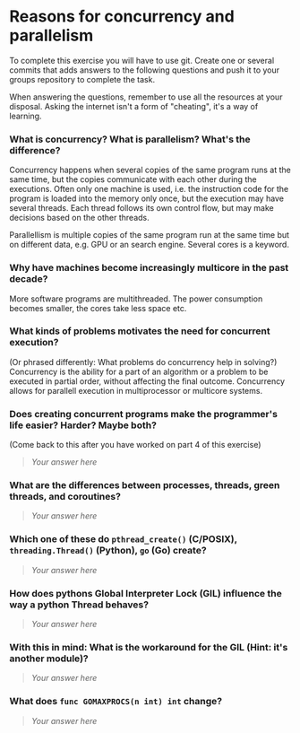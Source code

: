 # Reasons for concurrency and parallelism


To complete this exercise you will have to use git. Create one or several commits that adds answers to the following questions and push it to your groups repository to complete the task.

When answering the questions, remember to use all the resources at your disposal. Asking the internet isn't a form of "cheating", it's a way of learning.

 ### What is concurrency? What is parallelism? What's the difference?
 Concurrency happens when several copies of the same program runs at the same time, but the copies communicate with
 each other during the executions. Often only one machine is used, i.e. the instruction code for the program is loaded
 into the memory only once, but the execution may have several threads. Each thread follows its own control flow, but may
 make decisions based on the other threads.

 Parallellism is multiple copies of the same program run at the same time but on different data, e.g. GPU or an search engine.
 Several cores is a keyword.
 

 ### Why have machines become increasingly multicore in the past decade?
 More software programs are multithreaded. The power consumption becomes smaller, the cores take less space etc.
 

 ### What kinds of problems motivates the need for concurrent execution?
 (Or phrased differently: What problems do concurrency help in solving?)
 Concurrency is the ability for a part of an algorithm or a problem to be executed in partial order, without affecting
 the final outcome. Concurrency allows for parallell execution in multiprocessor or multicore systems.
 

 ### Does creating concurrent programs make the programmer's life easier? Harder? Maybe both?
 (Come back to this after you have worked on part 4 of this exercise)
 > *Your answer here*
 

 ### What are the differences between processes, threads, green threads, and coroutines?
 > *Your answer here*
 

 ### Which one of these do `pthread_create()` (C/POSIX), `threading.Thread()` (Python), `go` (Go) create?
 > *Your answer here*
 

 ### How does pythons Global Interpreter Lock (GIL) influence the way a python Thread behaves?
 > *Your answer here*
 

 ### With this in mind: What is the workaround for the GIL (Hint: it's another module)?
 > *Your answer here*
 

 ### What does `func GOMAXPROCS(n int) int` change? 
 > *Your answer here*
